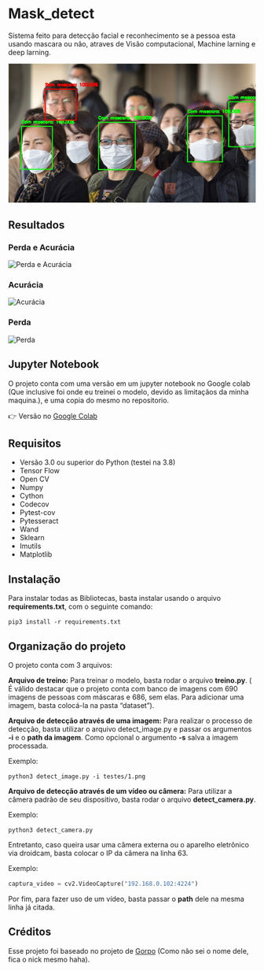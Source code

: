# Mask_detect

Sistema feito para detecção facial e reconhecimento se a pessoa esta usando mascara ou não, atraves de Visão computacional, Machine larning e deep larning.

![Imagem de pessoas com e sem mascaras faciais](https://raw.githubusercontent.com/JN513/mask_detect/master/testes/teste.det.jpg)


## Resultados

### Perda e Acurácia

![Perda e Acurácia]()

### Acurácia

![Acurácia]()

### Perda

![Perda]()


## Jupyter Notebook

O projeto conta com uma versão em um jupyter notebook no Google colab (Que inclusive foi onde eu treinei o modelo, devido as limitaçãos da minha maquina.), e uma copia do mesmo no repositorio.

👉 Versão no [Google Colab](https://colab.research.google.com/drive/145o1e8Z23aKkgBZT8cpcavjVAc8VHskp?authuser=1)
## Requisitos

* Versão 3.0 ou superior do Python (testei na 3.8)
* Tensor Flow
* Open CV
* Numpy
* Cython
* Codecov
* Pytest-cov
* Pytesseract
* Wand
* Sklearn
* Imutils
* Matplotlib

## Instalação

Para instalar todas as Bibliotecas, basta instalar usando o arquivo **requirements.txt**, com o seguinte comando:

```
pip3 install -r requirements.txt
``` 

## Organização do projeto

O projeto conta com 3 arquivos: 

**Arquivo de treino:** Para treinar o modelo, basta rodar o arquivo **treino.py**. ( É válido destacar que o projeto conta com banco de imagens com 690 imagens de pessoas com máscaras e 686, sem elas. Para adicionar uma imagem, basta colocá-la na pasta “dataset”).

**Arquivo de detecção através de uma imagem:** Para realizar o processo de detecção, basta utilizar o arquivo detect_image.py e passar os argumentos **-i** e o **path da imagem**. Como opcional o argumento **-s** salva a imagem processada.

Exemplo: 

```
python3 detect_image.py -i testes/1.png
```

**Arquivo de detecção através de um vídeo ou câmera:** Para utilizar a câmera padrão de seu dispositivo, basta rodar o arquivo **detect_camera.py**.  

Exemplo: 

```
python3 detect_camera.py
```

Entretanto, caso queira usar uma câmera externa ou o aparelho eletrônico via droidcam, basta colocar o IP da câmera na linha 63.

Exemplo:

```python
captura_video = cv2.VideoCapture("192.168.0.102:4224")
```

Por fim, para fazer uso de um vídeo, basta passar o **path** dele na mesma linha já citada.

## Créditos

Esse projeto foi baseado no projeto de [Gorpo](https://github.com/gorpo/Face-Recognition-Detector-de-Mascara-Python-Covid-19) (Como não sei o nome dele, fica o nick mesmo haha).
